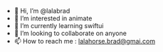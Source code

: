 - 👋 Hi, I’m @lalabrad
- 👀 I’m interested in animate
- 🌱 I’m currently learning swiftui
- 💞️ I’m looking to collaborate on anyone
- 📫 How to reach me : lalahorse.brad@gmai.com

<!---
lalabrad/lalabrad is a ✨ special ✨ repository because its `README.md` (this file) appears on your GitHub profile.
You can click the Preview link to take a look at your changes.
--->
